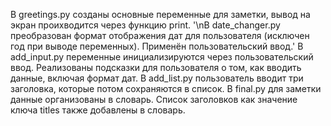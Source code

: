 В greetings.py созданы основные переменные для заметки, вывод на экран проихводится через функцию print.
'\nВ date_changer.py преобразован формат отображения дат для пользователя (исключен год при выводе переменных). Применён пользовательский ввод.'
В add_input.py переменные инициализируются через пользовательский ввод. Реализованы подсказки для пользователя о том, как вводить данные, включая формат дат.
В add_list.py пользователь вводит три заголовка, которые потом сохраняются в список.
В final.py для заметки данные организованы в словарь. Список заголовков как значение ключа titles также добавлены в словарь.
